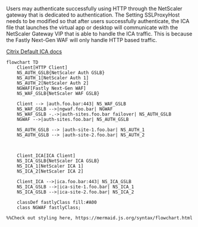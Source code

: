 Users may authenticate successfully using HTTP through the NetScaler gateway that is dedicated to authentication. The Setting SSLProxyHost needs to be modified so that after users successfully authenticate, the ICA file that launches the virtual app or desktop will communicate with the NetScaler Gateway VIP that is able to handle the ICA traffic. This is because the Fastly Next-Gen WAF will only handle HTTP based traffic.

[Citrix Default ICA docs](https://docs.citrix.com/en-us/storefront/current-release/configure-manage-stores/default-ica.html)

```mermaid
flowchart TD
    Client[HTTP Client]
    NS_AUTH_GSLB{NetScaler Auth GSLB}
    NS_AUTH_1[NetScaler Auth 1]
    NS_AUTH_2[NetScaler Auth 2]
    NGWAF[Fastly Next-Gen WAF]
    NS_WAF_GSLB{NetScaler WAF GSLB}
    
    Client --> |auth.foo.bar:443| NS_WAF_GSLB
    NS_WAF_GSLB -->|ngwaf.foo.bar| NGWAF
    NS_WAF_GSLB -.->|auth-sites.foo.bar failover| NS_AUTH_GSLB
    NGWAF -->|auth-sites.foo.bar| NS_AUTH_GSLB
    
    NS_AUTH_GSLB --> |auth-site-1.foo.bar| NS_AUTH_1
    NS_AUTH_GSLB --> |auth-site-2.foo.bar| NS_AUTH_2

    

    Client_ICA[ICA Client]
    NS_ICA_GSLB{NetScaler ICA GSLB}
    NS_ICA_1[NetScaler ICA 1]
    NS_ICA_2[NetScaler ICA 2]

    Client_ICA -->|ica.foo.bar:443| NS_ICA_GSLB
    NS_ICA_GSLB -->|ica-site-1.foo.bar| NS_ICA_1
    NS_ICA_GSLB -->|ica-site-2.foo.bar| NS_ICA_2

    classDef fastlyClass fill:#A00
    class NGWAF fastlyClass;

%%Check out styling here, https://mermaid.js.org/syntax/flowchart.html
```